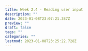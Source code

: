 ```yaml
---
title: Week 2.4 - Reading user input
description: ""
date: 2023-01-08T23:07:21.387Z
preview: ""
draft: false
tags: ""
categories: ""
lastmod: 2023-01-08T23:25:22.728Z
---
```

